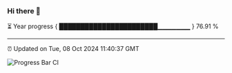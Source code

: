 ### Hi there 👋

⏳ Year progress { ███████████████████████▁▁▁▁▁▁▁ } 76.91 %

---

⏰ Updated on Tue, 08 Oct 2024 11:40:37 GMT

![Progress Bar CI](https://github.com/IshwaranRudhara/GIT-ACTION/workflows/Progress%20Bar%20CI/badge.svg)
